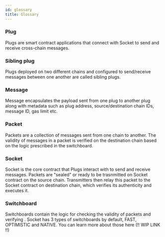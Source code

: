 ```yaml
---
id: glossary
title: Glossary
---
```


### Plug
Plugs are smart contract applications that connect with Socket to send and receive cross-chain messages.

### Sibling plug
Plugs deployed on two different chains and configured to send/receive messages between one another are called sibling plugs.

### Message 
Message encapsulates the payload sent from one plug to another plug along with metadata such as plug address, source/destination chain IDs, message ID, gas limit etc.

### Packet
Packets are a collection of messages sent from one chain to another. The validity of messages in a packet is verified on the destination chain based on the logic prescribed in the switchboard.

### Socket
Socket is the core contract that Plugs interact with to send and receive messages. Packets are "sealed" or ready to be trasnmitted on Socket contract on the source chain. Transmitters then relay this packet to the Socket contract on destination chain, which verifies its authenticity and executes it.

### Switchboard
Switchboards contain the logic for checking the validity of packets and verifying . Socket has 3 types of switchboards by default, FAST, OPTIMISTIC and NATIVE. You can learn more about those here (!! WIP LINK !!)

